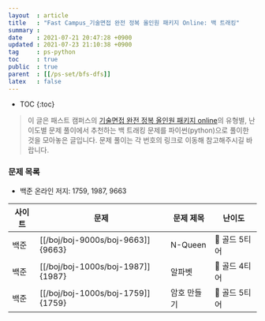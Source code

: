 ```yaml
---
layout  : article
title   : "Fast Campus_기술면접 완전 정복 올인원 패키지 Online: 백 트래킹"
summary : 
date    : 2021-07-21 20:47:28 +0900
updated : 2021-07-23 21:10:38 +0900
tag     : ps-python
toc     : true
public  : true
parent  : [[/ps-set/bfs-dfs]]
latex   : false
---
```

* TOC
{:toc}

> 이 글은 패스트 캠퍼스의 [기술면접 완전 정복 올인원 패키지 online](https://fastcampus.co.kr/dev_online_algo)의 유형별, 난이도별 문제 풀이에서 추천하는 백 트래킹 문제를 파이썬(python)으로 풀이한 것을 모아놓은 글입니다. 문제 풀이는 각 번호의 링크로 이동해 참고해주시길 바랍니다.

### 문제 목록

* 백준 온라인 저지: 1759, 1987, 9663

| 사이트 | 문제                              | 문제 제목       | 난이도          |
| ------ | --------------------------------- | --------------- | --------------- |
| 백준   | [[/boj/boj-9000s/boj-9663]]{9663} | N-Queen         | 🥇 골드 5티어   |
| 백준   | [[/boj/boj-1000s/boj-1987]]{1987} | 알파벳          | 🥇 골드 4티어   |
| 백준   | [[/boj/boj-1000s/boj-1759]]{1759} | 암호 만들기     | 🥇 골드 5티어   |
